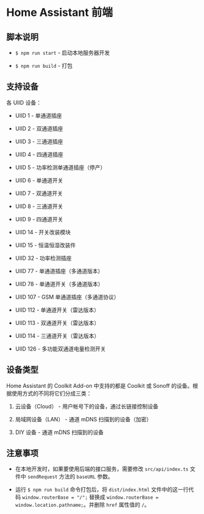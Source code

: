 # Home Assistant 前端

## 脚本说明

* `$ npm run start` - 启动本地服务器开发

* `$ npm run build` - 打包

## 支持设备

各 UIID 设备：

* UIID 1 - 单通道插座

* UIID 2 - 双通道插座

* UIID 3 - 三通道插座

* UIID 4 - 四通道插座

* UIID 5 - 功率检测单通道插座（停产）

* UIID 6 - 单通道开关

* UIID 7 - 双通道开关

* UIID 8 - 三通道开关

* UIID 9 - 四通道开关

* UIID 14 - 开关改装模块

* UIID 15 - 恒温恒湿改装件

* UIID 32 - 功率检测插座

* UIID 77 - 单通道插座（多通道版本）

* UIID 78 - 单通道开关（多通道版本）

* UIID 107 - GSM 单通道插座（多通道协议）

* UIID 112 - 单通道开关（雷达版本）

* UIID 113 - 双通道开关（雷达版本）

* UIID 114 - 三通道开关（雷达版本）

* UIID 126 - 多功能双通道电量检测开关

## 设备类型

Home Assistant 的 Coolkit Add-on 中支持的都是 Coolkit 或 Sonoff 的设备。根据使用方式的不同将它们分成三类：

1. 云设备（Cloud） - 用户帐号下的设备，通过长链接控制设备

2. 局域网设备（LAN） - 通道 mDNS 扫描到的设备（加密）

3. DIY 设备 - 通道 mDNS 扫描到的设备

## 注意事项

* 在本地开发时，如果要使用后端的接口服务，需要修改 `src/api/index.ts` 文件中 `sendRequest` 方法的 `baseURL` 参数。

* 运行 `$ npm run build` 命令打包后，将 `dist/index.html` 文件中的这一行代码 `window.routerBase = "/";` 替换成 `window.routerBase = window.location.pathname;`。并删除 `href` 属性值的 `/`。
